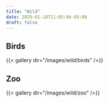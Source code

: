 ```yaml
---
title: "Wild"
date: 2020-01-18T11:05:04-05:00
draft: false
---
```

## Birds
{{< gallery dir="/images/wild/birds" />}}

## Zoo
{{< gallery dir="/images/wild/zoo" />}}

